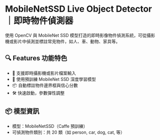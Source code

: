 # MobileNetSSD Live Object Detector｜即時物件偵測器

使用 OpenCV 與 MobileNet SSD 模型打造的即時影像物件偵測系統，可從攝影機或影片中偵測並標註常見物件，如人、車、動物、家具等。

## 🔍 Features 功能特色
- 🎥 支援即時攝影機或影片檔案輸入
- 🧠 使用預訓練 MobileNet SSD 深度學習模型
- 📦 自動標註物件邊界框與信心分數
- 🛠️ 快速啟動，參數彈性調整

## 📦 模型資訊
- 模型：MobileNetSSD（Caffe 預訓練）
- 可偵測物件類別：共 20 類（如 person, car, dog, cat, 等）
